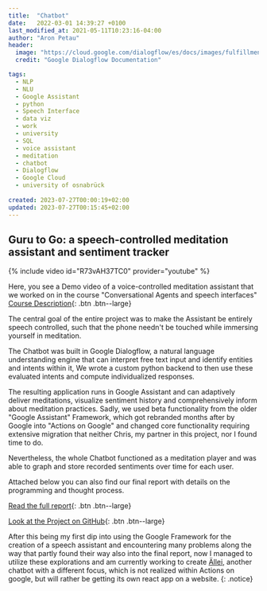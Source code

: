 ```yaml
---
title:  "Chatbot"
date:   2022-03-01 14:39:27 +0100
last_modified_at: 2021-05-11T10:23:16-04:00
author: "Aron Petau"
header:
  image: "https://cloud.google.com/dialogflow/es/docs/images/fulfillment-flow.svg"
  credit: "Google Dialogflow Documentation"

tags:
  - NLP
  - NLU
  - Google Assistant
  - python
  - Speech Interface
  - data viz
  - work
  - university
  - SQL
  - voice assistant
  - meditation
  - chatbot
  - Dialogflow
  - Google Cloud
  - university of osnabrück
  
created: 2023-07-27T00:00:19+02:00
updated: 2023-07-27T00:15:45+02:00
---
```

## Guru to Go: a speech-controlled meditation assistant and sentiment tracker

{% include video id="R73vAH37TC0" provider="youtube" %}

Here, you see a Demo video of a voice-controlled meditation assistant that we worked on in the course "Conversational Agents and speech interfaces"
[Course Description](https://w3o.ikw.uni-osnabrueck.de/scheinmaker/export/details/76/
){: .btn .btn--large}

The central goal of the entire project was to make the Assistant be entirely speech controlled, such that the phone needn't be touched while immersing yourself in meditation. 

The Chatbot was built in Google Dialogflow, a natural language understanding engine that can interpret free text input and identify entities and intents within it,
We wrote a custom python backend to then use these evaluated intents and compute individualized responses. 

The resulting application runs in Google Assistant and can adaptively deliver meditations, visualize sentiment history and comprehensively inform about meditation practices. Sadly, we used beta functionality from the older "Google Assistant" Framework, which got rebranded months after by Google into "Actions on Google" and changed core functionality requiring extensive migration that neither Chris, my partner in this project, nor I found time to do. 

Nevertheless, the whole Chatbot functioned as a meditation player and was able to graph and store recorded sentiments over time for each user.


Attached below you can also find our final report with details on the programming and thought process.

[Read the full report](https://acrobat.adobe.com/link/track?uri=urn:aaid:scds:US:23118565-e24e-4586-b0e0-c0ef7550a067
){: .btn .btn--large}

[Look at the Project on GitHub](https://github.com/cstenkamp/medibot_pythonbackend
){: .btn .btn--large}


After this being my first dip into using the Google Framework for the creation of a speech assistant and encountering many problems along the way that partly found their way also into the final report, now I managed to utilize these explorations and am currently working to create [Ällei](/allei/), another chatbot with a different focus, which is not realized within Actions on google, but will rather be getting its own react app on a website.
{: .notice}
